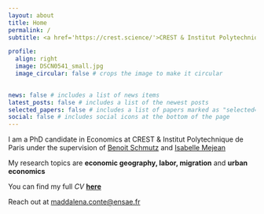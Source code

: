 ```yaml
---
layout: about
title: Home
permalink: /
subtitle: <a href='https://crest.science/'>CREST & Institut Polytechnique de Paris</a>

profile:
  align: right
  image: DSCN0541_small.jpg
  image_circular: false # crops the image to make it circular
 

news: false # includes a list of news items
latest_posts: false # includes a list of the newest posts
selected_papers: false # includes a list of papers marked as "selected={true}"
social: false # includes social icons at the bottom of the page
---
```


I am a PhD candidate in Economics at CREST & Institut Polytechnique de Paris under the supervision of <a href='https://sites.google.com/site/benoitschmutz/'>Benoit Schmutz</a> and <a href='http://www.isabellemejean.com/'>Isabelle Mejean</a>

My research topics are **economic geography, labor, migration** and **urban economics**

You can find my full *CV* <a href='https://drive.google.com/file/d/1hMRicrYkQpj1WdExWVBfnOagIF7oAP_g/view?usp=drive_link'>**here**</a>

Reach out at maddalena.conte@ensae.fr
